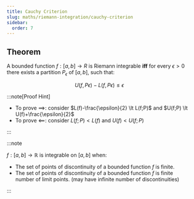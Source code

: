 ```yaml
---
title: Cauchy Criterion
slug: maths/riemann-integration/cauchy-criterion
sidebar:
  order: 7
---
```


## Theorem

A bounded function $f:[a, b] \rightarrow R$ is Riemann integrable **iff** for
every $\epsilon > 0$ there exists a partition $P_\epsilon$ of $[a,b]$, such
that:

```math
U(f, Pϵ) − L(f, Pϵ) ≤ \epsilon
```

:::note[Proof Hint]

- To prove $\implies$: consider $L(f)-\frac{\epsilon}{2} \lt L(f;P)$ and
  $U(f;P) \lt U(f)+\frac{\epsilon}{2}$
- To prove $\impliedby$: consider $L(f;P)<L(f)$ and $U(f)<U(f;P)$

:::

:::note

$f:[a,b]\rightarrow\mathbb{R}$ is integrable on $[a,b]$ when:

- The set of points of discontinuity of a bounded function $f$ is finite.
- The set of points of discontinuity of a bounded function $f$ is finite number
  of limit points. (may have infinite number of discontinuities)

:::
